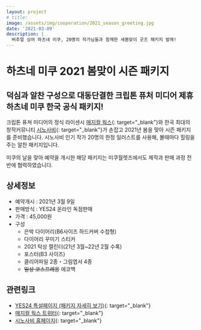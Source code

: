 ```yaml
---
layout: project
# title: 
image: /assets/img/cooperation/2021_season_greeting.jpg
date: '2021-03-09'
description: |
  버추얼 싱어 하츠네 미쿠, 20명의 작가님들과 함께한 새봄맞이 굿즈 패키지 발매!
---
```


# 하츠네 미쿠 2021 봄맞이 시즌 패키지

## 덕심과 알찬 구성으로 대동단결한 크립톤 퓨처 미디어 제휴 하츠네 미쿠 한국 공식 패키지!

크립톤 퓨쳐 미디어의 정식 라이센시 [매지컬 웍스](https://twitter.com/magical_works){: target="_blank"}와 한국 최대의 창작커뮤니티 [시노사비](https://twitter.com/sinosabi){: target="_blank"}가 손잡고 2021년 봄을 맞아 시즌 패키지를 준비했습니다. 시노사비 인기 작가 20명의 한정 일러스트를 사용해, 볼때마다 힐링을 주는 알찬 패키지입니다.

미쿠의 날을 맞아 예약을 개시한 해당 패키지는 미쿠월렛즈에서도 제작과 판매 과정 전반에 협력하였습니다.

## 상세정보
- 예약개시 : 2021년 3월 9일
- 판매방식 : YES24 온라인 독점판매
- 가격 : 45,000원
- 구성
  - 은박 다이어리(B6사이즈 하드커버 수첩형)
  - 다이어리 꾸미기 스티커
  - 2021 탁상 캘린더(21년 3월~22년 2월 수록)
  - 포스터(B3 사이즈)
  - 클리어파일 2종・그림엽서 4종
  - ~~일상 코스프레용~~ 에코백

## 관련링크
- [YES24 특설페이지 (패키지 자세히 보기)](http://www.yes24.com/eWorld/EventWorld/Event?eventno=199072){: target="_blank"}
- [매지컬 웍스 트위터](https://twitter.com/magical_works/status/1369150957469143041){: target="_blank"}
- [시노사비 홈페이지](https://sinosabi.net/view.php?bd=goods&wd=34){: target="_blank"}

